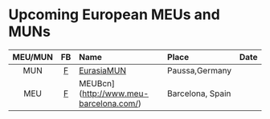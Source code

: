 # Upcoming European MEUs and MUNs

|MEU/MUN    |FB |Name                 |Place    | Date  |
|:---------:|:-:|:--------------------|:--------|:-----:|
|MUN |[F](https://www.facebook.com/EurasiaMUN-374862815905801/)  |[EurasiaMUN](http://eurasiamun.com/)  |Paussa,Germany   |  |
|MEU |[F](https://www.facebook.com/meubarcelona/)  |MEUBcn](http://www.meu-barcelona.com/)  |Barcelona, Spain  |  |
